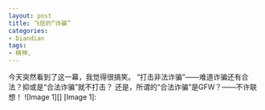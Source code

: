 ```yaml
---
layout: post
title: 飞信的“诈骗”
categories:
- Diandian
tags:
- 精神, 
---
```

今天突然看到了这一幕，我觉得很搞笑。 “打击非法诈骗”——难道诈骗还有合法？抑或是“合法诈骗”就不打击？ 还是，所谓的“合法诈骗”是GFW？——不许联想！ !\[Image 1\]\[\] \[Image 1\]: